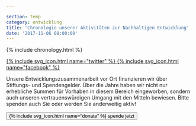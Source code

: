 ```yaml
---

section: temp
category: entwicklung
title: 'Chronologie unserer Aktivitäten zur Nachhaltigen Entwicklung'
date: '2017-11-06 08:00:00'
---
```

{% include chronology.html %}

<div class="share-buttons text-center clearfix">
    <a href="tmp.2aqxSqRTpU.html#" id="twitter-share-timeline">
    {% include svg_icon.html name="twitter" %}
    </a>
    <a href="tmp.2aqxSqRTpU.html#" id="facebook-share-timeline">
    {% include svg_icon.html name="facebook" %}
    </a>
</div>

Unsere Entwicklungszusammenarbeit vor Ort finanzieren wir über Stiftungs- und Spendengelder. Über die Jahre haben wir nicht nur erhebliche Summen für Vorhaben in diesem Bereich eingeworben, sondern auch unseren vertrauenswürdigen Umgang mit den Mitteln bewiesen. Bitte spenden auch Sie oder werden Sie anderweitig aktiv!

<!--
<div class="action-buttons text-center">
    <button class="bos-button" onclick="submitPayPal('XP9F23BY9AEBU')">
        {% include svg_icon.html name="donate" %} <span>spende jetzt</span>
    </button>
</div>
-->

<a href="{{site.donateURL}}">
  <button class="bos-button">
    {% include svg_icon.html name="donate" %}
    <span>spende jetzt</span>
  </button>
</a>
